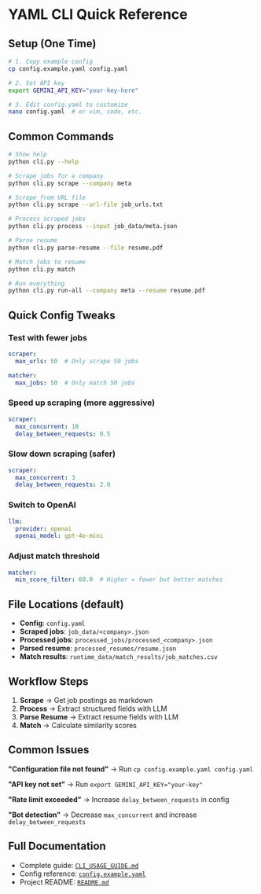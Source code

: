 # YAML CLI Quick Reference

## Setup (One Time)

```bash
# 1. Copy example config
cp config.example.yaml config.yaml

# 2. Set API key
export GEMINI_API_KEY="your-key-here"

# 3. Edit config.yaml to customize
nano config.yaml  # or vim, code, etc.
```

## Common Commands

```bash
# Show help
python cli.py --help

# Scrape jobs for a company
python cli.py scrape --company meta

# Scrape from URL file
python cli.py scrape --url-file job_urls.txt

# Process scraped jobs
python cli.py process --input job_data/meta.json

# Parse resume
python cli.py parse-resume --file resume.pdf

# Match jobs to resume
python cli.py match

# Run everything
python cli.py run-all --company meta --resume resume.pdf
```

## Quick Config Tweaks

### Test with fewer jobs
```yaml
scraper:
  max_urls: 50  # Only scrape 50 jobs

matcher:
  max_jobs: 50  # Only match 50 jobs
```

### Speed up scraping (more aggressive)
```yaml
scraper:
  max_concurrent: 10
  delay_between_requests: 0.5
```

### Slow down scraping (safer)
```yaml
scraper:
  max_concurrent: 3
  delay_between_requests: 2.0
```

### Switch to OpenAI
```yaml
llm:
  provider: openai
  openai_model: gpt-4o-mini
```

### Adjust match threshold
```yaml
matcher:
  min_score_filter: 60.0  # Higher = fewer but better matches
```

## File Locations (default)

- **Config**: `config.yaml`
- **Scraped jobs**: `job_data/<company>.json`
- **Processed jobs**: `processed_jobs/processed_<company>.json`
- **Parsed resume**: `processed_resumes/resume.json`
- **Match results**: `runtime_data/match_results/job_matches.csv`

## Workflow Steps

1. **Scrape** → Get job postings as markdown
2. **Process** → Extract structured fields with LLM
3. **Parse Resume** → Extract resume fields with LLM
4. **Match** → Calculate similarity scores

## Common Issues

**"Configuration file not found"**
→ Run `cp config.example.yaml config.yaml`

**"API key not set"**
→ Run `export GEMINI_API_KEY="your-key"`

**"Rate limit exceeded"**
→ Increase `delay_between_requests` in config

**"Bot detection"**
→ Decrease `max_concurrent` and increase `delay_between_requests`

## Full Documentation

- Complete guide: [`CLI_USAGE_GUIDE.md`](CLI_USAGE_GUIDE.md)
- Config reference: [`config.example.yaml`](config.example.yaml)
- Project README: [`README.md`](README.md)
